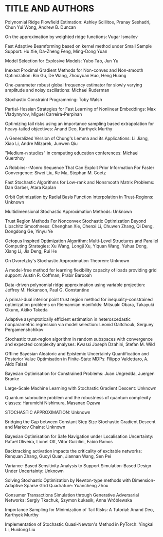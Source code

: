 # TITLE AND AUTHORS

Polynomial Ridge Flowfield Estimation:	Ashley Scillitoe, Pranay Seshadri, Chun Yui Wong, Andrew B. Duncan

On the approximation by weighted ridge functions:	Vugar Ismailov

Fast Adaptive Beamforming based on kernel method under Small Sample Support:	Hu Xie, Da-Zheng Feng, Ming-Dong Yuan

Model Selection for Explosive Models:	Yubo Tao, Jun Yu

Inexact Proximal Gradient Methods for Non-convex and Non-smooth Optimization:	Bin Gu, De Wang, Zhouyuan Huo, Heng Huang

One-parameter robust global frequency estimator for slowly varying amplitude and noisy oscillations:	Michael Ruderman

Stochastic Constraint Programming:	Toby Walsh

Partial-Hessian Strategies for Fast Learning of Nonlinear Embeddings:	Max Vladymyrov, Miguel Carreira-Perpinan

Optimizing tail risks using an importance sampling based extrapolation for heavy-tailed objectives:	Anand Deo, Karthyek Murthy

A Generalized Version of Chung's Lemma and its Applications:	Li Jiang, Xiao Li, Andre Milzarek, Junwen Qiu

"Medium-n studies" in computing education conferences:	Michael Guerzhoy

A Robbins--Monro Sequence That Can Exploit Prior Information For Faster Convergence:	Siwei Liu, Ke Ma, Stephan M. Goetz

Fast Stochastic Algorithms for Low-rank and Nonsmooth Matrix Problems:	Dan Garber, Atara Kaplan

Orbit Optimization by Radial Basis Function Interpolation in Trust-Regions:	Unknown

Multidimensional Stochastic Approximation Methods:	Unknown

Trust Region Methods For Nonconvex Stochastic Optimization Beyond Lipschitz Smoothness:	Chenghan Xie, Chenxi Li, Chuwen Zhang, Qi Deng, Dongdong Ge, Yinyu Ye

Octopus Inspired Optimization Algorithm: Multi-Level Structures and Parallel Computing Strategies:	Xu Wang, Longji Xu, Yiquan Wang, Yuhua Dong, Xiang Li, Jia Deng, Rui He

On Dvoretzky's Stochastic Approximation Theorem:	Unknown

A model-free method for learning flexibility capacity of loads providing grid support:	Austin R. Coffman, Prabir Barooah

Data-driven polynomial ridge approximation using variable projection:	Jeffrey M. Hokanson, Paul G. Constantine

A primal-dual interior point trust region method for inequality-constrained optimization problems on Riemannian manifolds:	Mitsuaki Obara, Takayuki Okuno, Akiko Takeda

Adaptive asymptotically efficient estimation in heteroscedastic nonparametric regression via model selection:	Leonid Galtchouk, Serguey Pergamenshchikov

Stochastic trust-region algorithm in random subspaces with convergence and expected complexity analyses:	Kwassi Joseph Dzahini, Stefan M. Wild

Offline Bayesian Aleatoric and Epistemic Uncertainty Quantification and Posterior Value Optimisation in Finite-State MDPs:	Filippo Valdettaro, A. Aldo Faisal

Bayesian Optimisation for Constrained Problems:	Juan Ungredda, Juergen Branke

Large-Scale Machine Learning with Stochastic Gradient Descent:	Unknown

Quantum subroutine problem and the robustness of quantum complexity classes:	Harumichi Nishimura, Masanao Ozawa

STOCHASTIC APPROXIMATION:	Unknown

Bridging the Gap between Constant Step Size Stochastic Gradient Descent and Markov Chains:	Unknown

Bayesian Optimisation for Safe Navigation under Localisation Uncertainty:	Rafael Oliveira, Lionel Ott, Vitor Guizilini, Fabio Ramos

Backtracking activation impacts the criticality of excitable networks:	Renquan Zhang, Guoyi Quan, Jiannan Wang, Sen Pei

Variance-Based Sensitivity Analysis to Support Simulation-Based Design Under Uncertainty:	Unknown

Solving Stochastic Optimization by Newton-type methods with Dimension-Adaptive Sparse Grid Quadrature:	Yuancheng Zhou

Consumer Transactions Simulation through Generative Adversarial Networks:	Sergiy Tkachuk, Szymon Łukasik, Anna Wróblewska

Importance Sampling for Minimization of Tail Risks: A Tutorial:	Anand Deo, Karthyek Murthy

Implementation of Stochastic Quasi-Newton's Method in PyTorch:	Yingkai Li, Huidong Liu

